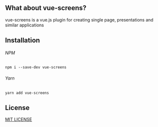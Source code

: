 ## What about vue-screens?
vue-screens is a vue.js plugin for creating single page, presentations and similar applications

## Installation

###### NPM
`npm i --save-dev vue-screens`

###### Yarn
`yarn add vue-screens`

## License
[MIT LICENSE](https://github.com/vyushin/vue-screens/blob/master/LICENSE)
